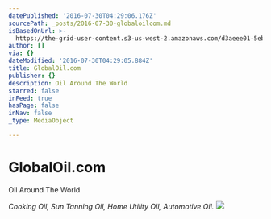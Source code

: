 ```yaml
---
datePublished: '2016-07-30T04:29:06.176Z'
sourcePath: _posts/2016-07-30-globaloilcom.md
isBasedOnUrl: >-
  https://the-grid-user-content.s3-us-west-2.amazonaws.com/d3aeee01-5eb8-44b1-bcf7-275e5d6aa034.jpg
author: []
via: {}
dateModified: '2016-07-30T04:29:05.884Z'
title: GlobalOil.com
publisher: {}
description: Oil Around The World
starred: false
inFeed: true
hasPage: false
inNav: false
_type: MediaObject

---
```

# GlobalOil.com

Oil Around The World

_Cooking Oil, Sun Tanning Oil, Home Utility Oil, Automotive Oil._
![](https://the-grid-user-content.s3-us-west-2.amazonaws.com/9e404128-9a90-420d-9b90-b640ac47e954.jpg)
